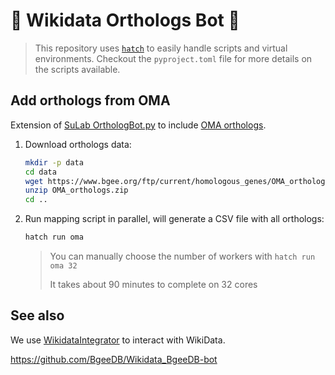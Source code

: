 # 🧬 Wikidata Orthologs Bot 🤖

> This repository uses [`hatch`](https://hatch.pypa.io/latest/) to easily handle scripts and virtual environments. Checkout the `pyproject.toml` file for more details on the scripts available.

## Add orthologs from OMA

Extension of [SuLab OrthologBot.py](https://github.com/SuLab/scheduled-bots/blob/main/scheduled_bots/geneprotein/OrthologBot.py) to include [OMA orthologs](https://omabrowser.org/oma/home/).

1. Download orthologs data:

    ```bash
    mkdir -p data
    cd data
    wget https://www.bgee.org/ftp/current/homologous_genes/OMA_orthologs.zip
    unzip OMA_orthologs.zip
    cd ..
    ```

2. Run mapping script in parallel, will generate a CSV file with all orthologs:

    ```bash
    hatch run oma
    ```

    > You can manually choose the number of workers with `hatch run oma 32`
    >
    > It takes about 90 minutes to complete on 32 cores

## See also

We use [WikidataIntegrator](https://github.com/SuLab/WikidataIntegrator) to interact with WikiData.

https://github.com/BgeeDB/Wikidata_BgeeDB-bot
